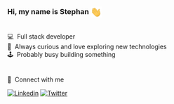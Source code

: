 ### Hi, my name is Stephan <img src="./hand-wave.gif" width="25" style="vertical-align:middle;">
<br>
💻  &nbsp;Full stack developer<br>
📡  &nbsp;Always curious and love exploring new technologies<br>
🕹️  &nbsp;Probably busy building something<br>
<br><br>
💬 &nbsp;Connect with me <br>

[![Linkedin](https://img.shields.io/badge/LinkedIn-0077B5?style=for-the-badge&logo=linkedin&logoColor=white)](https://www.linkedin.com/in/stephangriesel/)
[![Twitter](https://img.shields.io/badge/Twitter-1DA1F2?style=for-the-badge&logo=twitter&logoColor=white)](https://twitter.com/stevegriesel/)


